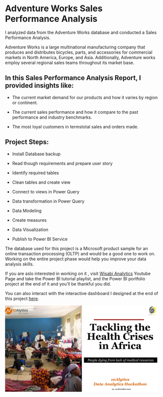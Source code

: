 # Adventure Works Sales Performance Analysis

I analyzed data from the Adventure Works database and conducted a Sales Performance Analysis.

Adventure Works is a large multinational manufacturing company that produces and distributes bicycles, parts, and accessories for commercial markets in North America, Europe, and Asia. Additionally, Adventure works employ several regional sales teams throughout its market base.

## In this Sales Performance Analysis Report, I provided insights like:

* The current market demand for our products and how it varies by region or continent.

* The current sales performance and how  it compare to the past performance and industry benchmarks.

* The most loyal customers in termstotal sales and orders made.

## Project Steps:

* Install Database backup

* Read though requirements and prepare user story

* Identify required tables

* Clean tables and create view

* Connect to views in Power Query

* Data transformation in Power Query

* Data Modeling

* Create measures

* Data Visualization

* Publish to Power BI Service

The database used for this project is a Microsoft product sample for an online transaction processing (OLTP) and would be a good one to work on. Working on the entire project phase would help you improve your data analysis skills.

If you are aslo interested in working on it , visit [Wisabi Analytics](https://www.youtube.com/playlist?list=PLr3ML1zU90ceJRJyeOwRu8w8mqU0yybAu) Youtube Page and take the Power BI tutorial playlist, and the Power BI portfolio project at the end of it and you’ll be thankful you did.

You can also interact with the interactive dashboard I designed at the end of this project [here](https://www.novypro.com/project/salesperformancedashboard).

![Dashboard](https://github.com/Chisomnwa/10Alytics-Hackaton---Tackling-the-Health-Crisis-in-Africa/blob/main/10Alytics%20Hackaton%20Details_page-0001.jpg)

